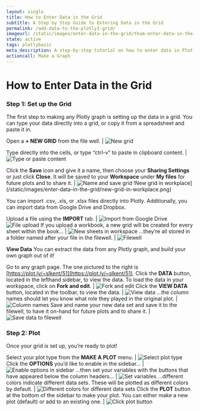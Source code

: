 ```yaml
---
layout: single
title: How to Enter Data in the Grid
subtitle: A Step by Step Guide to Entering Data in the Grid
permalink: /add-data-to-the-plotly1-grid/
imageurl: /static/images/enter-data-in-the-grid/thum-enter-data-in-the-grid.png
state: active
tags: plotlybasic
meta_description: A step-by-step tutorial on how to enter data in Plotly for easy, online graphing. Upload data from your computer, import from Google Drive, or import from Dropbox.
actioncall: Make a Graph
---
```


# How to Enter Data in the Grid

### Step 1: Set up the Grid

The first step to making any Plotly graph is setting up the data in a grid.
You can type your data directly into a grid, or copy it from a spreadsheet and paste it in.


Open a **+ NEW GRID** from the file well. | ![New grid](/static/images/enter-data-in-the-grid/new-grid.png)

Type directly into the cells, or type &#8220;ctrl-v&#8221; to paste in clipboard content. | ![Type or paste content](/static/images/enter-data-in-the-grid/type-or-paste-content.png)

Click the **Save** icon and give it a name, then choose your **Sharing Settings** or just click **Close**. It will be saved to your **Workspace** under **My files** for future plots and to share it. | ![Name and save grid](/static/images/enter-data-in-the-grid/name-and-save-grid.png) !New grid in workplace](/static/images/enter-data-in-the-grid/new-grid-in-workplace.png)

You can import .csv, .xls, or .xlsx files directly into Plotly. Additionally, you can import data from Google Drive and Dropbox.

Upload a file using the **IMPORT** tab. | ![Import from Google Drive](/static/images/enter-data-in-the-grid/import-from-google-drive.png) ![File upload](/static/images/enter-data-in-the-grid/file-upload.png)
If you upload a workbook, a new grid will be created for every sheet within the book&#8230; | ![New sheets in workspace](/static/images/enter-data-in-the-grid/new-sheets-in-workspace.png)
&#8230;they’re all stored in a folder named after your file in the filewell. | ![Filewell](/static/images/enter-data-in-the-grid/filewell.png)

**View Data**
You can extract the data from any Plotly graph, and build your own graph out of it!

Go to any graph page. The one pictured to the right is [https://plot.ly/~slkent/51](https://plot.ly/~slkent/51). Click the **DATA** button, located in the lefthand sidebar, to view the data. To load the data in your workspace, click on **Fork and edit**. | ![Fork and edit](/static/images/enter-data-in-the-grid/view-data-fork-and-edit.png)
Click the **VIEW DATA** button, located in the toolbar, to view the data. | ![View data](/static/images/enter-data-in-the-grid/get-data.png)
&#8230;the column names should let you know what role they played in the original plot. | ![Column names](/static/images/enter-data-in-the-grid/column-names.png)
Save and name your new data set and save it to the filewell, to have it on-hand for future plots and to share it. | ![Save data to filewell](/static/images/enter-data-in-the-grid/save-data.png)

### Step 2: Plot

Once your grid is set up, you’re ready to plot!

Select your plot type from the **MAKE A PLOT** menu. | ![Select plot type](/static/images/enter-data-in-the-grid/select-plot-type.png)
Click the **OPTIONS** you’d like to enable in the sidebar&#8230; | ![Enable options in sidebar](/static/images/enter-data-in-the-grid/enable-options.png)
&#8230;then set your variables with the buttons that have appeared below the column headers&#8230; | ![Set variables](/static/images/enter-data-in-the-grid/set-variables.png)
&#8230;different colors indicate different data sets. These will be plotted as different colors by default. | ![Different colors for different data sets](/static/images/enter-data-in-the-grid/different-colors.png)
Click the **PLOT** button at the bottom of the sidebar to make your plot. You can either make a new plot (default) or add to an existing one. | ![Click plot button](/static/images/enter-data-in-the-grid/click-plot-button.png)
